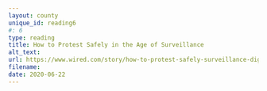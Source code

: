 ```yaml
---
layout: county 
unique_id: reading6
#: 6
type: reading
title: How to Protest Safely in the Age of Surveillance
alt_text: 
url: https://www.wired.com/story/how-to-protest-safely-surveillance-digital-privacy/
filename: 
date: 2020-06-22
---
```

